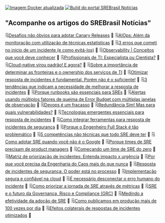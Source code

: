 [![Imagem Docker atualizada](https://github.com/srebrasil/srebrasil.github.io/actions/workflows/docker-build.yml/badge.svg)](https://github.com/srebrasil/srebrasil.github.io/actions/workflows/docker-build.yml)
[![Build do portal SREBrasil Notícias](https://github.com/srebrasil/srebrasil.github.io/actions/workflows/pages/pages-build-deployment/badge.svg)](https://github.com/srebrasil/srebrasil.github.io/actions/workflows/pages/pages-build-deployment)

## "Acompanhe os artigos do SREBrasil Notícias"
<!--START_SECTION:feed-->
:spiral_notepad:[Desafios não óbvios para adotar Canary Releases](http:&#x2F;&#x2F;destaque.srebrasil.com&#x2F;when-to-kill-the-canary&#x2F;)  :calendar: 
:spiral_notepad:[AIOps: Além da monitoração com utilização de técnicas estatísticas](http:&#x2F;&#x2F;destaque.srebrasil.com&#x2F;machine-learning-vs-aiops-battle-for-better-answers-and-automation&#x2F;)  :calendar: 
:spiral_notepad:[3 erros que cometi no início de um incidente (e como evitá-los)](http:&#x2F;&#x2F;destaque.srebrasil.com&#x2F;3-mistakes-ive-made-at-the-beginning-of-an-incident-and-how-not-to-make-them&#x2F;)  :calendar: 
:spiral_notepad:[Observability | Conceitos que você deve conhecer](http:&#x2F;&#x2F;destaque.srebrasil.com&#x2F;observability-concepts-you-should-know&#x2F;)  :calendar: 
:spiral_notepad:[Profissionais de TI: Especialista ou Cientista?](http:&#x2F;&#x2F;destaque.srebrasil.com&#x2F;learn-systems-by-changing&#x2F;)  :calendar: 
:spiral_notepad:[Cloud-native virou padrão! E agora?](http:&#x2F;&#x2F;destaque.srebrasil.com&#x2F;Cloud-native-modernization-is-on-the-rise&#x2F;)  :calendar: 
:spiral_notepad:[Sobre a importância de determinar as fronteiras e o ownership dos serviços de TI](http:&#x2F;&#x2F;destaque.srebrasil.com&#x2F;standardize-service-ownership-at-scale&#x2F;)  :calendar: 
:spiral_notepad:[Otimizar resposta de incidentes é fundamental. Porém não é o suficiente!](http:&#x2F;&#x2F;destaque.srebrasil.com&#x2F;otimizar-resposta-de-incidentes&#x2F;)  :calendar: 
:spiral_notepad:[3 tendências que indicam a necessidade de melhorar a resposta de incidentes](http:&#x2F;&#x2F;destaque.srebrasil.com&#x2F;3-shifts-driving-need-improved-incident-response&#x2F;)  :calendar: 
:spiral_notepad:[Porque runbooks são essenciais para SREs](http:&#x2F;&#x2F;destaque.srebrasil.com&#x2F;keep-calm-and-use-the-runbook&#x2F;)  :calendar: 
:spiral_notepad:[Alertas usando múltiplos fatores de queima de Error Budget com múltiplas janelas de observação](http:&#x2F;&#x2F;destaque.srebrasil.com&#x2F;multiwindow-multi-burn-rate-alerts&#x2F;)  :calendar: 
:spiral_notepad:[Devops é um fracasso](http:&#x2F;&#x2F;destaque.srebrasil.com&#x2F;devops-is-a-failure&#x2F;)  :calendar: 
:spiral_notepad:[Redundância Sim! Mas para quais vulnerabilidades?](http:&#x2F;&#x2F;destaque.srebrasil.com&#x2F;redundancy&#x2F;)  :calendar: 
:spiral_notepad:[Tecnologias emergentes essenciais para resposta de incidentes](http:&#x2F;&#x2F;destaque.srebrasil.com&#x2F;new-technology-thats-essential-for-modern-incident-response&#x2F;)  :calendar: 
:spiral_notepad:[Como integrar ferramentas para resposta de incidentes de segurança](http:&#x2F;&#x2F;destaque.srebrasil.com&#x2F;incident-response-how-to-integrate-tools-for-modern-ir&#x2F;)  :calendar: 
:spiral_notepad:[Porque o Engenheiro Full Stack é tão problemático](http:&#x2F;&#x2F;destaque.srebrasil.com&#x2F;why-the-full-stack-engineer-is-problematic&#x2F;)  :calendar: 
:spiral_notepad:[5 competências não técnicas que todo SRE deve ter](http:&#x2F;&#x2F;destaque.srebrasil.com&#x2F;sre-skills&#x2F;)  :calendar: 
:spiral_notepad:[Como adotar SRE quando você não é o Google](http:&#x2F;&#x2F;destaque.srebrasil.com&#x2F;how-to-adopt-an-sre-practice-when-youre-not-google&#x2F;)  :calendar: 
:spiral_notepad:[Porque times de SRE precisam de product managers](http:&#x2F;&#x2F;destaque.srebrasil.com&#x2F;what-is-an-sre-product-manager&#x2F;)  :calendar: 
:spiral_notepad:[Começando um time de SRE do zero](http:&#x2F;&#x2F;destaque.srebrasil.com&#x2F;starting-an-sre-team-from-scratch-quick-guide&#x2F;)  :calendar: 
:spiral_notepad:[Matriz de priorização de incidentes: Entenda impacto x urgência](http:&#x2F;&#x2F;destaque.srebrasil.com&#x2F;incident-response-incident-priority-matrix&#x2F;)  :calendar: 
:spiral_notepad:[Por que você precisa da Engenharia do Caos mais do que nunca](http:&#x2F;&#x2F;destaque.srebrasil.com&#x2F;why-you-need-chaos-engineering&#x2F;)  :calendar: 
:spiral_notepad:[Resposta de incidentes de segurança: O poder está no processo](http:&#x2F;&#x2F;destaque.srebrasil.com&#x2F;the-cyber-incident-response-plan-the-power-is-in-the-process&#x2F;)  :calendar: 
:spiral_notepad:[Implementação segura e confiável na cloud](http:&#x2F;&#x2F;destaque.srebrasil.com&#x2F;readiness-to-learn-safely-and-reliably-deploy-to-the-cloud&#x2F;)  :calendar: 
:spiral_notepad:[É necessário desconectar o erro humano do incidente](http:&#x2F;&#x2F;destaque.srebrasil.com&#x2F;the-need-to-decouple-human-error-from-incident-response&#x2F;)  :calendar: 
:spiral_notepad:[Como priorizar a jornada de SRE através de métricas](http:&#x2F;&#x2F;destaque.srebrasil.com&#x2F;metrics-driven-prioritization-for-your-reliability-roadmap&#x2F;)  :calendar: 
:spiral_notepad:[SRE e o futuro da Governança, Risco e Compliance (GRC)](http:&#x2F;&#x2F;destaque.srebrasil.com&#x2F;can-sre-bring-governance-and-compliance-into-the-future&#x2F;)  :calendar: 
:spiral_notepad:[Medindo a efetividade da adoção de SRE](http:&#x2F;&#x2F;destaque.srebrasil.com&#x2F;srecon22americas-presentation-stanke&#x2F;)  :calendar: 
:spiral_notepad:[Como publicamos em produção mais de 100 vezes por dia](http:&#x2F;&#x2F;destaque.srebrasil.com&#x2F;how-we-deploy-to-production-over-100-times-a-day&#x2F;)  :calendar: 
:spiral_notepad:[Efeitos colaterais de respostas de incidentes otimizados](http:&#x2F;&#x2F;destaque.srebrasil.com&#x2F;positive-business-outcomes-of-great-incident-management&#x2F;)  :calendar: 
<!--END_SECTION:feed-->
